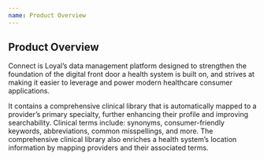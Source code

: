 ```yaml
---
name: Product Overview
---
```


## Product Overview

Connect is Loyal’s data management platform designed to strengthen the foundation of  the digital front door a health system is built on, and strives at making it easier to leverage and power modern healthcare consumer applications. 

It contains a comprehensive clinical library that is automatically mapped to a provider’s primary specialty, further enhancing their profile and improving searchability. Clinical terms include: synonyms, consumer-friendly keywords, abbreviations, common misspellings, and more. The comprehensive clinical library also enriches a health system’s location information by mapping providers and their associated terms. 
